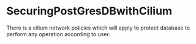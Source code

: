 # SecuringPostGresDBwithCilium
There is a cilium network policies which will apply to protect database to perform any operation according to user.

